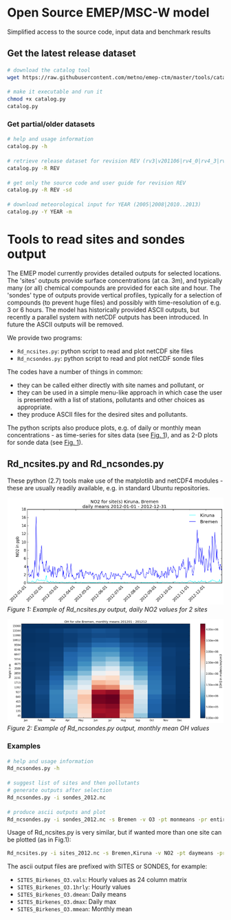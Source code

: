# Open Source EMEP/MSC-W model
Simplified access to the source code, input data and benchmark results

## Get the latest release dataset
```bash
# download the catalog tool
wget https://raw.githubusercontent.com/metno/emep-ctm/master/tools/catalog.py

# make it executable and run it
chmod +x catalog.py
catalog.py
```

### Get partial/older datasets
```bash
# help and usage information
catalog.py -h

# retrieve release dataset for revision REV (rv3|v201106|rv4_0|rv4_3|rv4_4|rv4_5|rv4_8|rv4_10)
catalog.py -R REV          

# get only the source code and user guide for revision REV
catalog.py -R REV -sd

# download meteorological input for YEAR (2005|2008|2010..2013)
catalog.py -Y YEAR -m
```

# Tools to read sites and sondes output

The EMEP model currently provides detailed outputs for selected locations.
The 'sites' outputs provide surface concentrations (at ca. 3m),
and typically many (or all) chemical compounds are provided for each site and hour.
The 'sondes' type of outputs provide vertical profiles,
typically for a selection of compounds (to prevent huge files)
and possibly with time-resolution of e.g. 3 or 6 hours.
The model has historically provided ASCII outputs,
but recently a parallel system with netCDF outputs has been introduced.
In future the ASCII outputs will be removed.

We provide two programs:

* `Rd_ncsites.py`:  python script to read and plot netCDF site files
* `Rd_ncsondes.py`: python script to read and plot netCDF sonde files

The codes have a number of things in common:

* they can be called either directly with site names and  pollutant, or
* they can be used in a simple menu-like approach in which case the user is
  presented with a list of stations, pollutants and other choices as appropriate.
* they produce ASCII files for the desired sites and pollutants.

The python scripts also produce plots, e.g. of daily or monthly mean
concentrations - as time-series for sites data (see [Fig. 1](#fig1)),
and as 2-D plots for sonde data (see [Fig. 1](#fig1)).  


## Rd_ncsites.py and Rd_ncsondes.py

These python (2.7) tools make use of the matplotlib and netCDF4 modules - these are
usually readily available, e.g. in standard Ubuntu repositories.

<a name="fig1"></a>
![Figure 1](dsitesNO2.png)
*Figure 1: Example of Rd_ncsites.py output, daily NO2 values for 2 sites*

<a name="fig2"></a>
![Figure 2](monmeans.png)
*Figure 2: Example of Rd_ncsondes.py output, monthly mean OH values*

### Examples

```bash
# help and usage information
Rd_ncsondes.py -h

# suggest list of sites and then pollutants
# generate outputs after selection
Rd_ncsondes.py -i sondes_2012.nc

# produce ascii outputs and plot    
Rd_ncsondes.py -i sondes_2012.nc -s Bremen -v O3 -pt monmeans -pr entire
```

Usage of Rd_ncsites.py is very similar, but if wanted more than one site can be plotted (as in Fig.1):

```bash
Rd_ncsites.py -i sites_2012.nc -s Bremen,Kiruna -v NO2 -pt daymeans -pr entire
```

The ascii output files are prefixed with SITES or SONDES, for example:

* `SITES_Birkenes_O3.vals`:  Hourly values as 24 column matrix
* `SITES_Birkenes_O3.1hrly`: Hourly values
* `SITES_Birkenes_O3.dmean`: Daily means
* `SITES_Birkenes_O3.dmax`:  Daily max
* `SITES_Birkenes_O3.mmean`: Monthly mean
